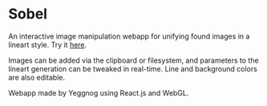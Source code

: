 # Sobel
An interactive image manipulation webapp for unifying found images in a lineart style.
Try it [here](https://main.d3ag0ejn13tmr5.amplifyapp.com/).

Images can be added via the clipboard or filesystem, and parameters to the lineart generation can be tweaked in real-time.
Line and background colors are also editable.

Webapp made by Yeggnog using React.js and WebGL.
